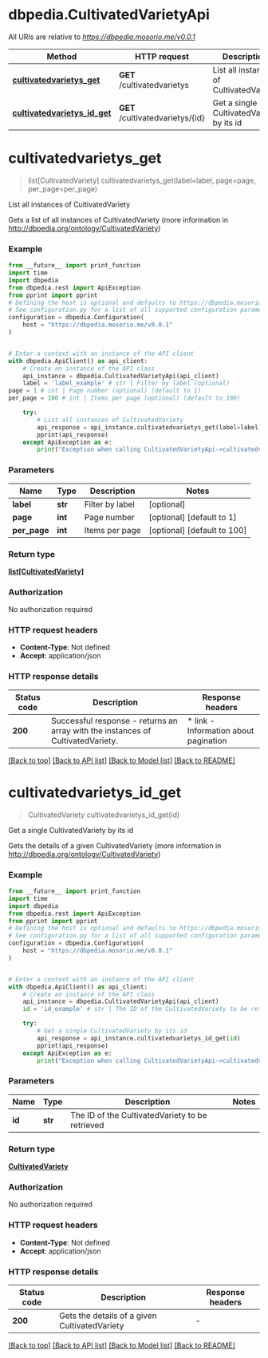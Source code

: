 # dbpedia.CultivatedVarietyApi

All URIs are relative to *https://dbpedia.mosorio.me/v0.0.1*

Method | HTTP request | Description
------------- | ------------- | -------------
[**cultivatedvarietys_get**](CultivatedVarietyApi.md#cultivatedvarietys_get) | **GET** /cultivatedvarietys | List all instances of CultivatedVariety
[**cultivatedvarietys_id_get**](CultivatedVarietyApi.md#cultivatedvarietys_id_get) | **GET** /cultivatedvarietys/{id} | Get a single CultivatedVariety by its id


# **cultivatedvarietys_get**
> list[CultivatedVariety] cultivatedvarietys_get(label=label, page=page, per_page=per_page)

List all instances of CultivatedVariety

Gets a list of all instances of CultivatedVariety (more information in http://dbpedia.org/ontology/CultivatedVariety)

### Example

```python
from __future__ import print_function
import time
import dbpedia
from dbpedia.rest import ApiException
from pprint import pprint
# Defining the host is optional and defaults to https://dbpedia.mosorio.me/v0.0.1
# See configuration.py for a list of all supported configuration parameters.
configuration = dbpedia.Configuration(
    host = "https://dbpedia.mosorio.me/v0.0.1"
)


# Enter a context with an instance of the API client
with dbpedia.ApiClient() as api_client:
    # Create an instance of the API class
    api_instance = dbpedia.CultivatedVarietyApi(api_client)
    label = 'label_example' # str | Filter by label (optional)
page = 1 # int | Page number (optional) (default to 1)
per_page = 100 # int | Items per page (optional) (default to 100)

    try:
        # List all instances of CultivatedVariety
        api_response = api_instance.cultivatedvarietys_get(label=label, page=page, per_page=per_page)
        pprint(api_response)
    except ApiException as e:
        print("Exception when calling CultivatedVarietyApi->cultivatedvarietys_get: %s\n" % e)
```

### Parameters

Name | Type | Description  | Notes
------------- | ------------- | ------------- | -------------
 **label** | **str**| Filter by label | [optional] 
 **page** | **int**| Page number | [optional] [default to 1]
 **per_page** | **int**| Items per page | [optional] [default to 100]

### Return type

[**list[CultivatedVariety]**](CultivatedVariety.md)

### Authorization

No authorization required

### HTTP request headers

 - **Content-Type**: Not defined
 - **Accept**: application/json

### HTTP response details
| Status code | Description | Response headers |
|-------------|-------------|------------------|
**200** | Successful response - returns an array with the instances of CultivatedVariety. |  * link - Information about pagination <br>  |

[[Back to top]](#) [[Back to API list]](../README.md#documentation-for-api-endpoints) [[Back to Model list]](../README.md#documentation-for-models) [[Back to README]](../README.md)

# **cultivatedvarietys_id_get**
> CultivatedVariety cultivatedvarietys_id_get(id)

Get a single CultivatedVariety by its id

Gets the details of a given CultivatedVariety (more information in http://dbpedia.org/ontology/CultivatedVariety)

### Example

```python
from __future__ import print_function
import time
import dbpedia
from dbpedia.rest import ApiException
from pprint import pprint
# Defining the host is optional and defaults to https://dbpedia.mosorio.me/v0.0.1
# See configuration.py for a list of all supported configuration parameters.
configuration = dbpedia.Configuration(
    host = "https://dbpedia.mosorio.me/v0.0.1"
)


# Enter a context with an instance of the API client
with dbpedia.ApiClient() as api_client:
    # Create an instance of the API class
    api_instance = dbpedia.CultivatedVarietyApi(api_client)
    id = 'id_example' # str | The ID of the CultivatedVariety to be retrieved

    try:
        # Get a single CultivatedVariety by its id
        api_response = api_instance.cultivatedvarietys_id_get(id)
        pprint(api_response)
    except ApiException as e:
        print("Exception when calling CultivatedVarietyApi->cultivatedvarietys_id_get: %s\n" % e)
```

### Parameters

Name | Type | Description  | Notes
------------- | ------------- | ------------- | -------------
 **id** | **str**| The ID of the CultivatedVariety to be retrieved | 

### Return type

[**CultivatedVariety**](CultivatedVariety.md)

### Authorization

No authorization required

### HTTP request headers

 - **Content-Type**: Not defined
 - **Accept**: application/json

### HTTP response details
| Status code | Description | Response headers |
|-------------|-------------|------------------|
**200** | Gets the details of a given CultivatedVariety |  -  |

[[Back to top]](#) [[Back to API list]](../README.md#documentation-for-api-endpoints) [[Back to Model list]](../README.md#documentation-for-models) [[Back to README]](../README.md)

